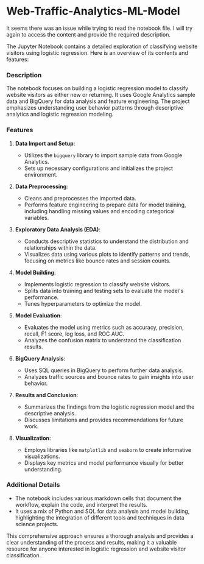 # Web-Traffic-Analytics-ML-Model
It seems there was an issue while trying to read the notebook file. I will try again to access the content and provide the required description.

The Jupyter Notebook contains a detailed exploration of classifying website visitors using logistic regression. Here is an overview of its contents and features:

### Description
The notebook focuses on building a logistic regression model to classify website visitors as either new or returning. It uses Google Analytics sample data and BigQuery for data analysis and feature engineering. The project emphasizes understanding user behavior patterns through descriptive analytics and logistic regression modeling.

### Features

1. **Data Import and Setup**:
   - Utilizes the `bigquery` library to import sample data from Google Analytics.
   - Sets up necessary configurations and initializes the project environment.

2. **Data Preprocessing**:
   - Cleans and preprocesses the imported data.
   - Performs feature engineering to prepare data for model training, including handling missing values and encoding categorical variables.

3. **Exploratory Data Analysis (EDA)**:
   - Conducts descriptive statistics to understand the distribution and relationships within the data.
   - Visualizes data using various plots to identify patterns and trends, focusing on metrics like bounce rates and session counts.

4. **Model Building**:
   - Implements logistic regression to classify website visitors.
   - Splits data into training and testing sets to evaluate the model's performance.
   - Tunes hyperparameters to optimize the model.

5. **Model Evaluation**:
   - Evaluates the model using metrics such as accuracy, precision, recall, F1 score, log loss, and ROC AUC.
   - Analyzes the confusion matrix to understand the classification results.

6. **BigQuery Analysis**:
   - Uses SQL queries in BigQuery to perform further data analysis.
   - Analyzes traffic sources and bounce rates to gain insights into user behavior.

7. **Results and Conclusion**:
   - Summarizes the findings from the logistic regression model and the descriptive analysis.
   - Discusses limitations and provides recommendations for future work.

8. **Visualization**:
   - Employs libraries like `matplotlib` and `seaborn` to create informative visualizations.
   - Displays key metrics and model performance visually for better understanding.

### Additional Details
- The notebook includes various markdown cells that document the workflow, explain the code, and interpret the results.
- It uses a mix of Python and SQL for data analysis and model building, highlighting the integration of different tools and techniques in data science projects.

This comprehensive approach ensures a thorough analysis and provides a clear understanding of the process and results, making it a valuable resource for anyone interested in logistic regression and website visitor classification.
